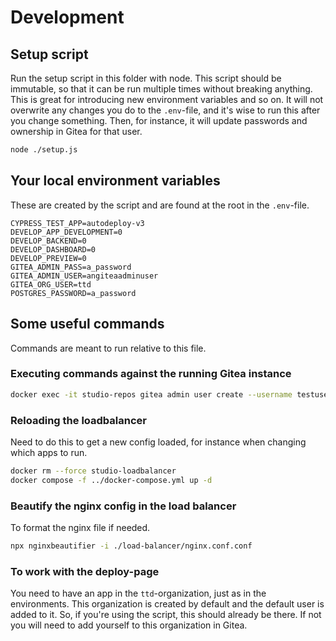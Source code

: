 # Development

## Setup script

Run the setup script in this folder with node. This script should be immutable, so that it can be run multiple times
without breaking anything. This is great for introducing new environment variables and so on. It will not overwrite
any changes you do to the `.env`-file, and it's wise to run this after you change something.
Then, for instance, it will update passwords and ownership in Gitea for that user.

```bash
node ./setup.js
```

## Your local environment variables

These are created by the script and are found at the root in the `.env`-file.

```dotenv
CYPRESS_TEST_APP=autodeploy-v3
DEVELOP_APP_DEVELOPMENT=0
DEVELOP_BACKEND=0
DEVELOP_DASHBOARD=0
DEVELOP_PREVIEW=0
GITEA_ADMIN_PASS=a_password
GITEA_ADMIN_USER=angiteaadminuser
GITEA_ORG_USER=ttd
POSTGRES_PASSWORD=a_password
```

## Some useful commands

Commands are meant to run relative to this file.

### Executing commands against the running Gitea instance

```bash
docker exec -it studio-repos gitea admin user create --username testuser --password yoursecurepasshere --email testuser@digdir.no --admin
```

### Reloading the loadbalancer

Need to do this to get a new config loaded, for instance when changing which apps to run.

```bash
docker rm --force studio-loadbalancer
docker compose -f ../docker-compose.yml up -d
```

### Beautify the nginx config in the load balancer

To format the nginx file if needed.

```bash
npx nginxbeautifier -i ./load-balancer/nginx.conf.conf
```

### To work with the deploy-page

You need to have an app in the `ttd`-organization, just as in the environments. This
organization is created by default and the default user is added to it. So, if you're
using the script, this should already be there.
If not you will need to add yourself to this organization in Gitea.

